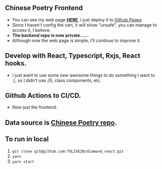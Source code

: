 ## Chinese Poetry Frontend
* You can see my web page [**HERE**](https://tolivein.github.io/diamond_react/), I just deploy it to [Github Pages](https://pages.github.com/)
* Since I haven't config the cert, it will show "unsafe", you can manage to access it, I believe.
* **The backend repo is now private......**
* Although now the web page is simple, I'll continue to improve it.

## Develop with React, Typescript, Rxjs, React hooks.
* I just want to use some new awesome things to do something I want to :), so I didn't use JS, class components, etc.

## Github Actions to CI/CD.
* Now just the frontend.

## Data source is [Chinese Poetry repo](https://github.com/chinese-poetry/chinese-poetry).

## To run in local
1. `git clone git@github.com:TOLIVEIN/diamond_react.git`
2. `yarn`
3. `yarn start`
